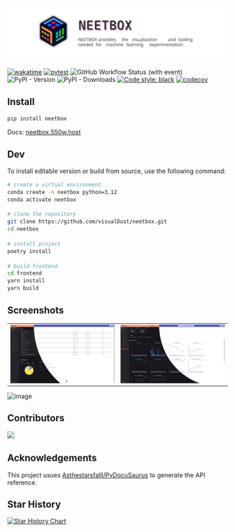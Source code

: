 ![](./docs/static/img/readme.svg)



[![wakatime](https://wakatime.com/badge/user/b93a26b6-8ea1-44ef-99ed-bcb6e2c732f1/project/8f99904d-dbb1-49e4-814d-8d18bf1e6d1c.svg)](https://wakatime.com/badge/user/b93a26b6-8ea1-44ef-99ed-bcb6e2c732f1/project/8f99904d-dbb1-49e4-814d-8d18bf1e6d1c) [![pytest](https://github.com/visualDust/neetbox/actions/workflows/poetry-pytest.yml/badge.svg)](https://github.com/visualDust/neetbox/actions/workflows/poetry-pytest.yml) ![GitHub Workflow Status (with event)](https://img.shields.io/github/actions/workflow/status/visualdust/neetbox/build-and-publish-pypi.yml) ![PyPI - Version](https://img.shields.io/pypi/v/neetbox)
![PyPI - Downloads](https://img.shields.io/pypi/dw/neetbox) [![Code style: black](https://img.shields.io/badge/code%20style-black-000000.svg)](https://github.com/psf/black) [![codecov](https://codecov.io/gh/visualDust/neetbox/graph/badge.svg?token=WYWLQ4YKZJ)](https://codecov.io/gh/visualDust/neetbox)

## Install

```bash
pip install neetbox
```

Docs: [neetbox.550w.host](https://neetbox.550w.host/)

## Dev

To install editable version or build from source, use the following command:

```bash
# create a virtual environment
conda create -n neetbox python=3.12
conda activate neetbox

# clone the repository
git clone https://github.com/visualDust/neetbox.git
cd neetbox

# install project
poetry install

# build frontend
cd frontend
yarn install
yarn build
```

## Screenshots

|||
|---|---|
|![screenshot](docs/static/screenshots/sc1.jpg) |![screenshot](docs/static/screenshots/sc2.jpg)|

![image](https://github.com/visualDust/neetbox/assets/33346934/acdbfd22-dd3b-4b7c-a446-2022125ba5c9)

## Contributors

<a href = "https://github.com/visualDust/neetbox/graphs/contributors">
  <img src = "https://contrib.rocks/image?repo=VisualDust/neetbox"/>
</a>

## Acknowledgements

This project usues [Asthestarsfalll/PyDocuSaurus](https://github.com/Asthestarsfalll/PyDocuSaurus) to generate the API reference.

## Star History

[![Star History Chart](https://api.star-history.com/svg?repos=visualDust/neetbox&type=Date)](https://star-history.com/#visualDust/neetbox&Date)
